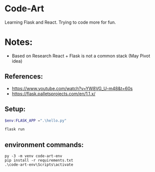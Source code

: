# Code-Art

Learning Flask and React. Trying to code more for fun.

# Notes:

- Based on Research React + Flask is not a common stack (May Pivot idea)

## References:

- https://www.youtube.com/watch?v=YW8VG_U-m48&t=60s
- https://flask.palletsprojects.com/en/1.1.x/

## Setup:

```Powershell
$env:FLASK_APP =".\hello.py"

flask run
```

## environment commands:

```Powerhsell
py -3 -m venv code-art-env
pip install -r requirements.txt
.\code-art-env\Scripts\activate
```
